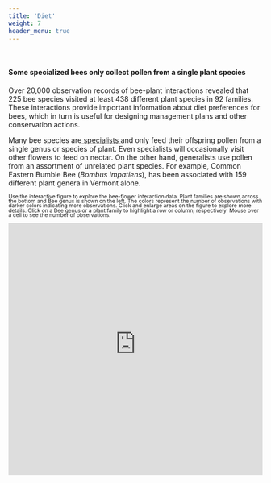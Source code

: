 ```yaml
---
title: 'Diet'
weight: 7
header_menu: true
---
```

<br>
<div class="lead">
<h4> Some specialized bees only collect pollen from a single plant species</h4>
</div>

Over 20,000 observation records of bee-plant interactions revealed that 225 bee species visited at least 438 different plant species in 92 families. These interactions provide important information about diet preferences for bees, which in turn is useful for designing management plans and other conservation actions.

Many bee species are<a href="https://jarrodfowler.com/specialist_bees.html" target = "blank_"> specialists </a> and only feed their offspring pollen from a single genus or species of plant. Even specialists will occasionally visit other flowers to feed on nectar. On the other hand, generalists use pollen from an assortment of unrelated plant species. For example, Common Eastern Bumble Bee (<i>Bombus impatiens</i>), has been associated with 159 different plant genera in Vermont alone.



<div class="row">
  <div class="col-lg-12">
    <p style="font-size: 0.75em; line-height:0.9em;">
    Use the interactive figure to explore the bee-flower interaction data. Plant families are shown across the bottom and Bee genus is shown on the left. The colors represent the number of observations with darker colors indicating more observations. Click and enlarge areas on the figure to explore more details. Click on a Bee genus or a plant family to highlight a row or column, respectively. Mouse over a cell to see the number of observations.
    </p>
    <iframe src="https://vt-ecostudies-atlas.shinyapps.io/wildbee_interactions" onload='javascript:(function(o){o.style.height=o.contentWindow.document.body.scrollHeight+"px";}(this));' style="height:500px;width:100%;border:none;overflow:hidden;"></iframe>
    </iframe>
  </div>
</div>
